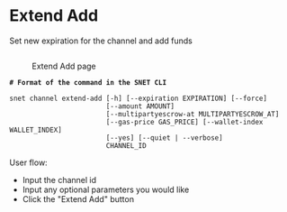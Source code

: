 # Extend Add

Set new expiration for the channel and add funds

<figure><img src="../../../../.gitbook/assets/Screenshot 2024-08-17 at 6.23.35 PM.png" alt=""><figcaption><p>Extend Add page</p></figcaption></figure>

<pre class="language-bash"><code class="lang-bash"><strong># Format of the command in the SNET CLI
</strong>
snet channel extend-add [-h] [--expiration EXPIRATION] [--force]
                        [--amount AMOUNT]
                        [--multipartyescrow-at MULTIPARTYESCROW_AT]
                        [--gas-price GAS_PRICE] [--wallet-index WALLET_INDEX]
                        [--yes] [--quiet | --verbose]
                        CHANNEL_ID
</code></pre>

User flow:

* Input the channel id
* Input any optional parameters you would like
* Click the "Extend Add" button
